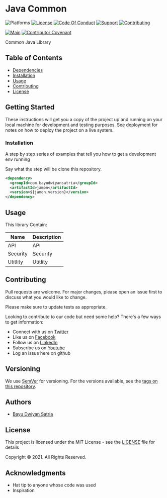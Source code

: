 # Java Common

![Platforms](https://img.shields.io/badge/%20Platforms-Windows%20/%20Linux-blue.svg?style=flat-square")
[![License](https://img.shields.io/badge/%20Licence-MIT-green.svg?style=flat-square)](LICENSE.md)
[![Code Of Conduct](https://img.shields.io/badge/Community-Code%20of%20Conduct-orange.svg?style=flat-squre)](CODE_OF_CONDUCT.md)
[![Support](https://img.shields.io/badge/Community-Support-red.svg?style=flat-square)](SUPPORT.md)
[![Contributing](https://img.shields.io/badge/%20Community-Contribution-yellow.svg?style=flat-square)](CONTRIBUTING.md)

[![Main](https://github.com/bayudwiyansatria/jamon/actions/workflows/main.yml/badge.svg)](https://github.com/bayudwiyansatria/jamon/actions/workflows/main.yml)
[![Contributor Covenant](https://img.shields.io/badge/Contributor%20Covenant-v1.4%20adopted-ff69b4.svg)](CODE_OF_CONDUCT.md)

Common Java Library

## Table of Contents

* [Dependencies](#dependencies)
* [Installation](#installation)
* [Usage](#usage)
* [Contributing](#contributing)
* [License](#license)

## Getting Started

These instructions will get you a copy of the project up and running on your local machine for
development and testing purposes. See deployment for notes on how to deploy the project on a live
system.

### Installation

A step by step series of examples that tell you how to get a development env running

Say what the step will be clone this repository.

```xml
<dependency>
  <groupId>com.bayudwiyansatria</groupId>
  <artifactId>jamon</artifactId>
  <version>${jamon.version}</version>
</dependency>
```

## Usage

This library Contain:

| Name | Description |
| --- | ---------- |
| API | API |
| Security | Security |
| Utitlity | Utitlity |

## Contributing

Pull requests are welcome. For major changes, please open an issue first to discuss what you would
like to change.

Please make sure to update tests as appropriate.

Looking to contribute to our code but need some help? There's a few ways to get information:

* Connect with us on [Twitter](https://twitter.com/bayudsatria)
* Like us on [Facebook](https://facebook.com/PBayuDSatria)
* Follow us on [LinkedIn](https://linkedin.com/in/bayudwiyansatria)
* Subscribe us on [Youtube](https://youtube.com/channel/UCihxWj1rtheK73mGdrf0OiA)
* Log an issue here on github

## Versioning

We use [SemVer](http://semver.org/) for versioning. For the versions available, see
the [tags on this repository](https://github.com/bayudwiyansatria/Development-And-Operations/tags).

## Authors

- [Bayu Dwiyan Satria](https://github.com/bayudwiyansatria)

## License

This project is licensed under the MIT License - see the [LICENSE](LICENSE) file for details

<p> Copyright &copy; 2021. All Rights Reserved.

## Acknowledgments

* Hat tip to anyone whose code was used
* Inspiration